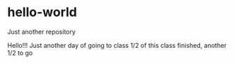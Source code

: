 # hello-world
Just another repository

Hello!!!
Just another day of going to class
1/2 of this class finished, another 1/2 to go
